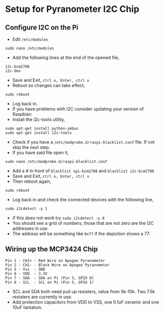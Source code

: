 # Setup for Pyranometer I2C Chip

## Configure I2C on the Pi
* Edit `/etc/modules`
```
sudo nano /etc/modules
```
* Add the following lines at the end of the opened file,
```
i2c-bcm2708
i2c-dev
```
* Save and Exit, `ctrl o, Enter, ctrl x`
* Reboot so changes can take effect,
```
sudo reboot
```
* Log back in. 
* If you have problems with I2C consider updating your version of Raspbian
* Install the i2c-tools utility,
```
sudo apt-get install python-smbus
sudo apt-get install i2c-tools
```
* Check if you have a `/etc/modprobe.d/raspi-blacklist.conf` file. If not skip the next step.
 * If you have said file open it, 
 ```
sudo nano /etc/modprobe.d/raspi-blacklist.conf
```
 * Add a # in front of `blacklist spi-bcm2708` and `blacklist i2c-bcm2708`
 * Save and Exit, `ctrl o, Enter, ctrl x`
* Then reboot again,
```
sudo reboot
```
* Log back in and check the connected devices with the following line,
```
sudo i2cdetect -y 1
```
 * If this does not work try `sudo i2cdetect -y 0`
* You should see a grid of numbers, those that are not zero are the I2C addresses in use. 
* The address will be something like `0x77` if the depiction shows a 77.

## Wiring up the MCP3424 Chip

 ```
Pin 1 - CH1+ - Red Wire on Apogee Pyranometer
Pin 2 - CH1- - Black Wire on Apogee Pyranometer
Pin 5 - Vss  - GND
Pin 6 - VDD  - 3.3V
Pin 7 - SDA  - SDA on Pi (Pin 3, GPIO 0)
Pin 8 - SCL  - SCL on Pi (Pin 5, GPIO 1)
```
* SCL and SDA both need pull up resisters, value from 5k-10k. Two 7.5k resisters are currently in use. 
* Add protection capacitors from VDD to VSS, one 0.1uF ceramic and one 10uF tantalum.
